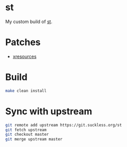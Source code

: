 # st
My custom build of [st](https://st.suckless.org/).

# Patches
- [xresources](https://st.suckless.org/patches/xresources/)

# Build
```sh
make clean install
```

# Sync with upstream
```sh
git remote add upstream https://git.suckless.org/st
git fetch upstream
git checkout master
git merge upstream master
```
